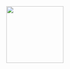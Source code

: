<img aligh="center" widht="150px" height="150px" src="https://scontent.fsgn2-3.fna.fbcdn.net/v/t1.6435-9/78720115_166932541368390_596429382407421952_n.png?_nc_cat=106&ccb=1-5&_nc_sid=174925&_nc_ohc=GzF_wmSJ71EAX9W_9tC&_nc_ht=scontent.fsgn2-3.fna&oh=10e49c3be3010a5a90b03b384d8e792f&oe=616C4033" />
<!---
phhai97/phhai97 is a ✨ special ✨ repository because its `README.md` (this file) appears on your GitHub profile.
You can click the Preview link to take a look at your changes.
--->
